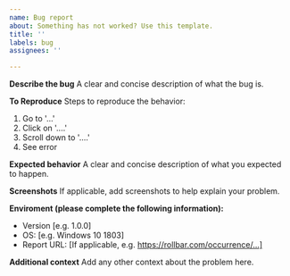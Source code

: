 ```yaml
---
name: Bug report
about: Something has not worked? Use this template.
title: ''
labels: bug
assignees: ''

---
```


**Describe the bug**
A clear and concise description of what the bug is.

**To Reproduce**
Steps to reproduce the behavior:
1. Go to '...'
2. Click on '....'
3. Scroll down to '....'
4. See error

**Expected behavior**
A clear and concise description of what you expected to happen.

**Screenshots**
If applicable, add screenshots to help explain your problem.

**Enviroment (please complete the following information):**
 - Version [e.g. 1.0.0]
 - OS: [e.g. Windows 10 1803]
 - Report URL: [If applicable, e.g. https://rollbar.com/occurrence/...]

**Additional context**
Add any other context about the problem here.
